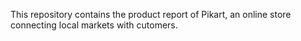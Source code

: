 This repository contains the product report of Pikart, an online store connecting local markets with cutomers.
